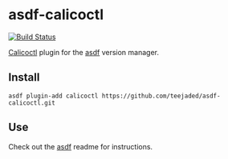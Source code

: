 # asdf-calicoctl
[![Build Status](https://travis-ci.org/teejaded/asdf-calicoctl.svg?branch=master)](https://travis-ci.org/teejaded/asdf-calicoctl)

[Calicoctl](https://github.com/roboll/calicoctl) plugin for the [asdf](https://github.com/asdf-vm/asdf) version manager.

## Install

```
asdf plugin-add calicoctl https://github.com/teejaded/asdf-calicoctl.git
```

## Use

Check out the [asdf](https://github.com/asdf-vm/asdf) readme for instructions.
